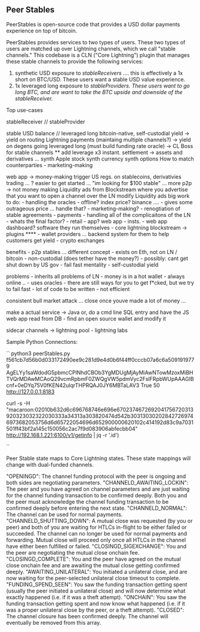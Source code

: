 ## Peer Stables

PeerStables is open-source code that provides a USD dollar payments experience on top of bitcoin. 

PeerStables provides services to two types of users. These two types of users are matched up over Lightning channels, which we call "stable channels." This codebase is a CLN ("Core Lightning") plugin that manages these stable channels to provide the following services:
<ol>
  <li>synthetic USD exposure to <i>stableReceivers</i> .... this is effectively a 1x short on BTC/USD. These users want a stable USD value experience.</li>
  <li>1x leveraged long exposure to <i>stableProviders. These users want to go long BTC, and are want to take the BTC upside and downside of the stableReceiver.</i></li>
</ol>

Top use-cases

stableReceiver // stableProvider

stable USD balance // leveraged long
bitcoin-native, self-custodial yield -> yield on routing Lightning payments (maintaing multiple channels?) -> yield on degens going leveraged long (must build funding rate oracle) -> CL Boss for stable channels **
add leverage x3
instant. settlement -> assets and derivatives ...
synth Apple stock
synth currency
synth options
How to match counterparties - marketing-making

web app -> money-making
trigger US regs. on stablecoins, derivativies trading ... ?
easier to get started ... "im looking for $100 stable" ...
more p2p -> not money making
Liquidity ads from Blockstream where you advertise that you want to open a channel over the LN
modify Liquidity ads
big work to do: - handling the oracles - offline? index price? binance .... - gives some outrageous price ... handle that? - marketing-making? - renogtiation of stable agreements - payments - handling all of the complicaitons of the LN - whats the final factor? - retail - app? web app - insts. - web app dashboard? software they run themselves - core lightning blockstream -> plugins **** - wallet providers ... backend system for them to help customers get yield - crypto exchanges

benefits - p2p stables ... different concept - exists on Eth, not on LN / bitcoin - non-custodial (does tether have the money?) - possibly: cant get shut down by US gov - fail fast mentality - self-custodial yield

problems - inherits all problems of LN - money is in a hot wallet - always online .. - uses oracles - there are still ways for you to get f*cked, but we try to fail fast - lot of code to be written - not efficient

consistent bull market attack ... close once youve made a lot of money ...

make a actual service -> Java or, do a cmd line SQL entry and have the JS web app read from DB - find an open source wallet and modify it

sidecar channels -> lightning pool - lightning labs

Sample Python Connections:

`` python3 peerStables.py f561cb7d56b0d033172490ee9c281d9e4d0b6f44ff0cccb07a6c6a5091919779 AgELYy1saWdodG5pbmcCPlNhdCBOb3YgMDUgMjAyMiAwNTowMzoxMiBHTVQrMDAwMCAoQ29vcmRpbmF0ZWQgVW5pdmVyc2FsIFRpbWUpAAAGIBcnf+0eDYq75V0fKEN42ulqrTHPRQAJ0JY6MBTaLAV3 True 50 http://127.0.0.1:8183

curl -s -H "macaroon:02010b632d6c696768746e696e6702374672692041756720313920323032322030333a34313a303820474d542b303130302028427269746973682053756d6d65722054696d652900000620102c414192d83c9a7031501ff43bf2a145c150056c2ac7f9d083906abfecbb04" http://192.168.1.221:6100/v1/getinfo | jq -r '.id')

``

Peer Stable state maps to Core Lightning states. These state mappings will change with dual-funded channels.

"OPENINGD": The channel funding protocol with the peer is ongoing and both sides are negotiating parameters.    "CHANNELD_AWAITING_LOCKIN": The peer and you have agreed on channel parameters and are just waiting for the channel funding transaction to be confirmed deeply. Both you and the peer must acknowledge the channel funding transaction to be confirmed deeply before entering the next state. "CHANNELD_NORMAL": The channel can be used for normal payments. "CHANNELD_SHUTTING_DOWN": A mutual close was requested (by you or peer) and both of you are waiting for HTLCs in-flight to be either failed or succeeded. The channel can no longer be used for normal payments and forwarding. Mutual close will proceed only once all HTLCs in the channel have either been fulfilled or failed. "CLOSINGD_SIGEXCHANGE": You and the peer are negotiating the mutual close onchain fee. "CLOSINGD_COMPLETE": You and the peer have agreed on the mutual close onchain fee and are awaiting the mutual close getting confirmed deeply. "AWAITING_UNILATERAL": You initiated a unilateral close, and are now waiting for the peer-selected unilateral close timeout to complete. "FUNDING_SPEND_SEEN": You saw the funding transaction getting spent (usually the peer initiated a unilateral close) and will now determine what exactly happened (i.e. if it was a theft attempt). "ONCHAIN": You saw the funding transaction getting spent and now know what happened (i.e. if it was a proper unilateral close by the peer, or a theft attempt). "CLOSED": The channel closure has been confirmed deeply. The channel will eventually be removed from this array.
